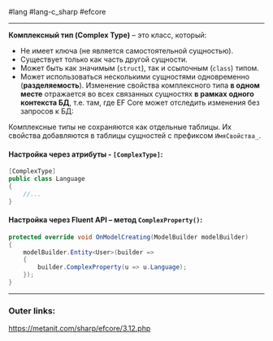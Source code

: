 #lang #lang-c_sharp #efcore  

---
**Комплексный тип (Complex Type)** – это класс, который:  
  - Не имеет ключа (не является самостоятельной сущностью).  
  - Существует только как часть другой сущности.  
  - Может быть как значимым (`struct`), так и ссылочным (`class`) типом.  
  - Может использоваться несколькими сущностями одновременно (**разделяемость**). Изменение свойства комплексного типа **в одном месте** отражается во всех связанных сущностях **в рамках одного контекста БД**, т.е. там, где EF Core может отследить изменения без запросов к БД:   

Комплексные типы не сохраняются как отдельные таблицы. 
Их свойства добавляются в таблицы сущностей с префиксом `ИмяСвойства_`.

#### **Настройка через атрибуты** - `[ComplexType]`:

```csharp
[ComplexType]
public class Language
{
    //...
}
``` 

#### **Настройка через Fluent API** – метод `ComplexProperty()`:  
  ```csharp
  protected override void OnModelCreating(ModelBuilder modelBuilder)
  {
      modelBuilder.Entity<User>(builder => 
      {
          builder.ComplexProperty(u => u.Language);
      });
  }
  ```  

---
### Outer links:
https://metanit.com/sharp/efcore/3.12.php